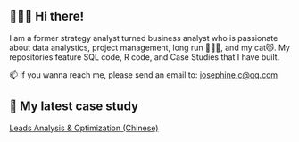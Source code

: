 ## 👩🏻‍💻 Hi there!
I am a former strategy analyst turned business analyst who is passionate about data analystics, project management, long run 🏃🏻‍♀️, and my cat🐱. My repositories feature SQL code, R code, and Case Studies that I have built.  

📫 If you wanna reach me, please send an email to: josephine.c@qq.com

## 📃 My latest case study

[Leads Analysis & Optimization (Chinese)](https://github.com/JosieChow/CS-Leads-Anlysis-Optimization/blob/c5fa805bdb85116ea37ba9e19fde31405b93f731/README.md)
